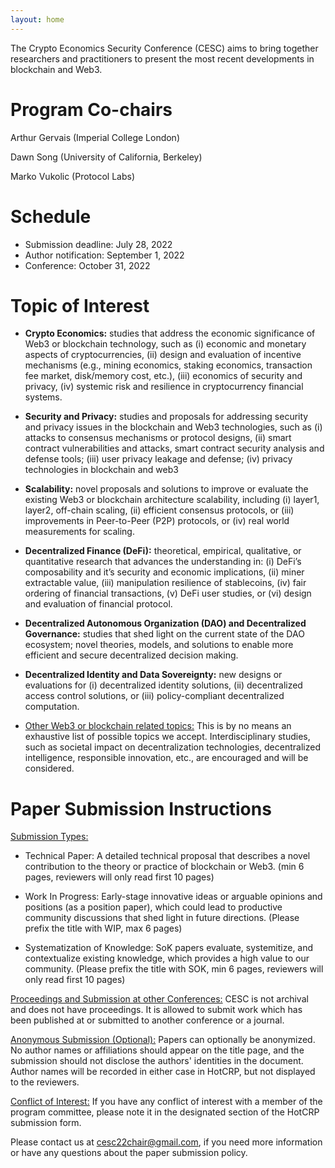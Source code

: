 ```yaml
---
layout: home
---
```


The Crypto Economics Security Conference (CESC) aims to bring together researchers and practitioners to present the most recent developments in blockchain and Web3.

# Program Co-chairs

Arthur Gervais (Imperial College London)

Dawn Song (University of California, Berkeley)

Marko Vukolic (Protocol Labs)

# Schedule

- Submission deadline: July 28, 2022
- Author notification: September 1, 2022
- Conference: October 31, 2022

# Topic of Interest

- **Crypto Economics:** studies that address the economic significance of Web3 or blockchain technology, such as (i) economic and monetary aspects of cryptocurrencies, (ii) design and evaluation of incentive mechanisms (e.g., mining economics, staking economics, transaction fee market, disk/memory cost, etc.), (iii) economics of security and privacy, (iv) systemic risk and resilience in cryptocurrency financial systems.

- **Security and Privacy:** studies and proposals for addressing security and privacy issues in the blockchain and Web3 technologies, such as (i) attacks to consensus mechanisms or protocol designs, (ii) smart contract vulnerabilities and attacks, smart contract security analysis and defense tools;  (iii) user privacy leakage and defense; (iv) privacy technologies in blockchain and web3

- **Scalability:** novel proposals and solutions to improve or evaluate the existing Web3 or blockchain architecture scalability, including (i) layer1, layer2, off-chain scaling, (ii) efficient consensus protocols, or (iii) improvements in Peer-to-Peer (P2P) protocols, or (iv) real world measurements for scaling.

- **Decentralized Finance (DeFi):** theoretical, empirical, qualitative, or quantitative research that advances the understanding in: (i) DeFi’s composability and it’s security and economic implications, (ii) miner extractable value, (iii) manipulation resilience of stablecoins, (iv) fair ordering of financial transactions, (v) DeFi user studies, or (vi) design and evaluation of financial protocol.

- **Decentralized Autonomous Organization (DAO) and Decentralized Governance:** studies that  shed light on the current state of the DAO ecosystem; novel theories, models, and solutions to enable more efficient and secure decentralized decision making.

- **Decentralized Identity and Data Sovereignty:** new designs or evaluations for (i) decentralized identity solutions, (ii) decentralized access control solutions, or (iii) policy-compliant decentralized computation.

- <ins>Other Web3 or blockchain related topics:</ins> This is by no means an exhaustive list of possible topics we accept. Interdisciplinary studies, such as societal impact on decentralization technologies, decentralized intelligence, responsible innovation, etc., are encouraged and will be considered.

# Paper Submission Instructions

<ins>Submission Types:</ins>

- Technical Paper: A detailed technical proposal that describes a novel contribution to the theory or practice of blockchain or Web3. (min 6 pages, reviewers will only read first 10 pages)

- Work In Progress: Early-stage innovative ideas or arguable opinions and positions (as a position paper), which could lead to productive community discussions that shed light in future directions. (Please prefix the title with WIP, max 6 pages)

- Systematization of Knowledge: SoK papers evaluate, systemitize, and contextualize existing knowledge, which provides a high value to our community. (Please prefix the title with SOK, min 6 pages, reviewers will only read first 10 pages)

<ins>Proceedings and Submission at other Conferences:</ins> CESC is not archival and does not have proceedings. It is allowed to submit work which has been published at or submitted to another conference or a journal.

<ins>Anonymous Submission (Optional):</ins> Papers can optionally be anonymized. No author names or affiliations should appear on the title page, and the submission should not disclose the authors' identities in the document. Author names will be recorded in either case in HotCRP, but not displayed to the reviewers.

<ins>Conflict of Interest:</ins> If you have any conflict of interest with a member of the program committee, please note it in the designated section of the HotCRP submission form.

Please contact us at [cesc22chair@gmail.com](mailto:cesc22chair@gmail.com), if you need more information or have any questions about the paper submission policy.